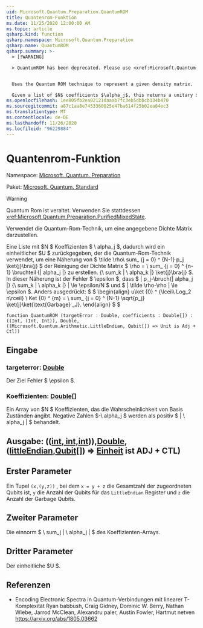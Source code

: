 ```yaml
---
uid: Microsoft.Quantum.Preparation.QuantumROM
title: Quantenrom-Funktion
ms.date: 11/25/2020 12:00:00 AM
ms.topic: article
qsharp.kind: function
qsharp.namespace: Microsoft.Quantum.Preparation
qsharp.name: QuantumROM
qsharp.summary: >-
  > [!WARNING]

  > QuantumROM has been deprecated. Please use <xref:Microsoft.Quantum.Preparation.PurifiedMixedState> instead.


  Uses the Quantum ROM technique to represent a given density matrix.

  Given a list of $N$ coefficients $\alpha_j$, this returns a unitary $U$ that uses the Quantum-ROM technique to prepare an approximation  $\tilde\rho\sum_{j=0}^{N-1}p_j\ket{j}\bra{j}$ of the purification of the density matrix $\rho=\sum_{j=0}^{N-1}\frac{|alpha_j|}{\sum_k |\alpha_k|}\ket{j}\bra{j}$. In this approximation, the error $\epsilon$ is such that $|p_j-\frac{|alpha_j|}{\sum_k |\alpha_k|}|\le \epsilon / N$ and $\|\tilde\rho - \rho\| \le \epsilon$. In other words, $$ \begin{align} U\ket{0}^{\lceil\log_2 N\rceil}\ket{0}^{m}=\sum_{j=0}^{N-1}\sqrt{p_j} \ket{j}\ket{\text{garbage}_j}. \end{align} $$
ms.openlocfilehash: 1ee805fb2ea02121daaab7fc3eb5dbbcb134b470
ms.sourcegitcommit: a87c1aa8e7453360025e47ba614f25b02ea84ec3
ms.translationtype: MT
ms.contentlocale: de-DE
ms.lasthandoff: 11/26/2020
ms.locfileid: "96229884"
---
```

# <a name="quantumrom-function"></a>Quantenrom-Funktion

Namespace: [Microsoft. Quantum. Preparation](xref:Microsoft.Quantum.Preparation)

Paket: [Microsoft. Quantum. Standard](https://nuget.org/packages/Microsoft.Quantum.Standard)


> [!WARNING]
> Quantum Rom ist veraltet. Verwenden Sie stattdessen <xref:Microsoft.Quantum.Preparation.PurifiedMixedState>.

Verwendet die Quantum-Rom-Technik, um eine angegebene Dichte Matrix darzustellen.

Eine Liste mit $N $ Koeffizienten $ \ alpha_j $, dadurch wird ein einheitlicher $U $ zurückgegeben, der die Quantum-Rom-Technik verwendet, um eine Näherung von $ \tilde \rho\ sum_ {j = 0} ^ {N-1} p_j \ket{j}\bra{j} $ der Reinigung der Dichte Matrix $ \rho = \ sum_ {j = 0} ^ {n-1} \bruchteil {| alpha_j |} zu erstellen. {\ sum_k | \ alpha_k |} \ket{j}\bra{j} $. In dieser Näherung ist der Fehler $ \epsilon $, dass $ | p_j-\bruch{| alpha_j |} {\ sum_k | \ alpha_k |} | \le \epsilon/N $ und $ \| \tilde \rho-\rho \| \le \epsilon $. Anders ausgedrückt: $ $ \begin{align} u\ket {0} ^ {\lceil\ Log_2 n\rceil} \ Ket {0} ^ {m} = \ sum_ {j = 0} ^ {N-1} \sqrt{p_j} \ket{j}\ket{\text{Garbage} _J}.
\end{align} $ $

```qsharp
function QuantumROM (targetError : Double, coefficients : Double[]) : ((Int, (Int, Int)), Double, ((Microsoft.Quantum.Arithmetic.LittleEndian, Qubit[]) => Unit is Adj + Ctl))
```


## <a name="input"></a>Eingabe

### <a name="targeterror--double"></a>targeterror: [Double](xref:microsoft.quantum.lang-ref.double)

Der Ziel Fehler $ \epsilon $.


### <a name="coefficients--double"></a>Koeffizienten: [Double](xref:microsoft.quantum.lang-ref.double)[]

Ein Array von $N $ Koeffizienten, das die Wahrscheinlichkeit von Basis Zuständen angibt.
Negative Zahlen $-\ alpha_j $ werden als positiv $ | \ alpha_j | $ behandelt.



## <a name="output--intintintdoublelittleendianqubit--unit--is-adj--ctl"></a>Ausgabe: (([int](xref:microsoft.quantum.lang-ref.int)[, int,](xref:microsoft.quantum.lang-ref.int)[int](xref:microsoft.quantum.lang-ref.int))),[Double](xref:microsoft.quantum.lang-ref.double), ([littleEndian](xref:Microsoft.Quantum.Arithmetic.LittleEndian),[Qubit](xref:microsoft.quantum.lang-ref.qubit)[]) => [Einheit](xref:microsoft.quantum.lang-ref.unit) ist ADJ + CTL)

## <a name="first-parameter"></a>Erster Parameter

Ein Tupel `(x,(y,z))` , bei dem `x = y + z` die Gesamtzahl der zugeordneten Qubits ist, `y` die Anzahl der Qubits für das `LittleEndian` Register und `z` die Anzahl der Garbage Qubits.

## <a name="second-parameter"></a>Zweiter Parameter

Die einnorm $ \ sum_j | \ alpha_j | $ des Koeffizienten-Arrays.

## <a name="third-parameter"></a>Dritter Parameter

Der einheitliche $U $.

## <a name="references"></a>Referenzen

- Encoding Electronic Spectra in Quantum-Verbindungen mit linearer T-Komplexität Ryan babbush, Craig Gidney, Dominic W. Berry, Nathan Wiebe, Jarrod McClean, Alexandru paler, Austin Fowler, Hartmut netven https://arxiv.org/abs/1805.03662